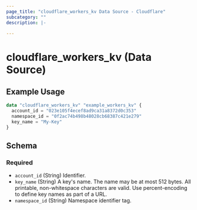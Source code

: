 ```yaml
---
page_title: "cloudflare_workers_kv Data Source - Cloudflare"
subcategory: ""
description: |-
  
---
```


# cloudflare_workers_kv (Data Source)



## Example Usage

```terraform
data "cloudflare_workers_kv" "example_workers_kv" {
  account_id = "023e105f4ecef8ad9ca31a8372d0c353"
  namespace_id = "0f2ac74b498b48028cb68387c421e279"
  key_name = "My-Key"
}
```

<!-- schema generated by tfplugindocs -->
## Schema

### Required

- `account_id` (String) Identifier.
- `key_name` (String) A key's name. The name may be at most 512 bytes. All printable, non-whitespace characters are valid. Use percent-encoding to define key names as part of a URL.
- `namespace_id` (String) Namespace identifier tag.


